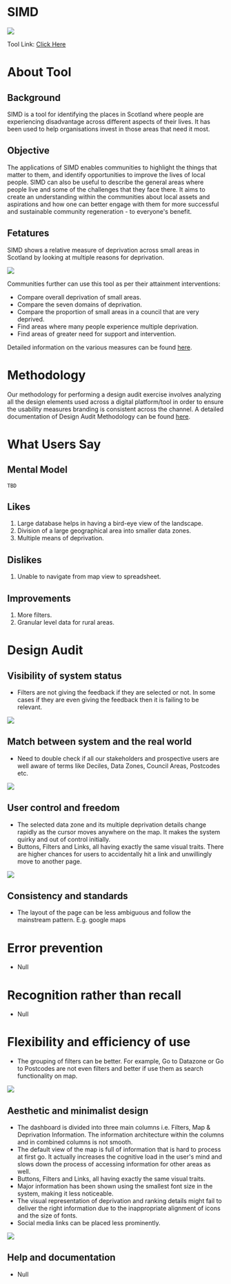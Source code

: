 
# SIMD

![](https://lh4.googleusercontent.com/1WWgUrGvOZLZjUQgsM9KxyX_ViwJTMMXHgZ4IA2H-_Tfq8eLx2sZqveQU3QXwQo3Slc1w8U-MwYoZlG9LDxXlU7W_TFQIpkb8u5vEmv67viE-jfCwgS8OOzIP0Ba1JxUhdY6HzI3)

Tool Link: [Click Here](https://simd.scot/#/simd2020/BTTTFTT/9/-4.0000/55.9000/)

# About Tool

## Background

SIMD is a tool for identifying the places in Scotland where people are experiencing disadvantage across different aspects of their lives. It has been used to help organisations invest in those areas that need it most.

## Objective

The applications of SIMD enables communities to highlight the things that matter to them, and identify opportunities to improve the lives of local people. SIMD can also be useful to describe the general areas where people live and some of the challenges that they face there. It aims to create an understanding within the communities about local assets and aspirations and how one can better engage with them for more successful and sustainable community regeneration - to everyone's benefit.

## Fetatures

SIMD shows a relative measure of deprivation across small areas in Scotland by looking at multiple reasons for deprivation.

![](https://lh3.googleusercontent.com/qPQE9GQS0iszB0Nf5UDPNcjk_mHVgdd2qE36kcjXLT0tgFxR4tK0usYWLiroWpgrRVynY_PgBAZ4PQ1_iLxB4VXcz19EcQrZlQ_2bal727XOzuB7uc4wC1LlstlYvsio3w9sWcsk)

Communities further can use this tool as per their attainment interventions:
-   Compare overall deprivation of small areas.
-   Compare the seven domains of deprivation.
-   Compare the proportion of small areas in a council that are very deprived.
-   Find areas where many people experience multiple deprivation.
-   Find areas of greater need for support and intervention.

Detailed information on the various measures can be found [here](https://www.gov.scot/publications/scottish-index-multiple-deprivation-2020/pages/1/).

# Methodology

Our methodology for performing a design audit exercise involves analyzing all the design elements used across a digital platform/tool in order to ensure the usability measures branding is consistent across the channel. A detailed documentation of Design Audit Methodology can be found [here](https://github.com/The-Data-for-Children-Collaborative/noral-design-research/blob/main/design-audit/000-methodology.md).

# What Users Say

## Mental Model

	TBD

## Likes

1.  Large database helps in having a bird-eye view of the landscape.
2.  Division of a large geographical area into smaller data zones.
3.  Multiple means of deprivation.

## Dislikes

1.  Unable to navigate from map view to spreadsheet.

## Improvements

1.  More filters.
2.  Granular level data for rural areas.

# Design Audit

## Visibility of system status

-   Filters are not giving the feedback if they are selected or not. In some cases if they are even giving the feedback then it is failing to be relevant.
    
![](https://lh6.googleusercontent.com/8PhI4AWjRHHJT2nWDdeG49ZMJIDDuWe3LRrmGmVSkJCxw4_bQPfajn-LWkcBB8_sU641hKJNtIiMBH3yv6zbiVSlWWKGxP1UWId2F2C9NpZhriyP-NlzhEVMfJPrKh2xNrP1vZZ5)

## Match between system and the real world

-   Need to double check if all our stakeholders and prospective users are well aware of terms like Deciles, Data Zones, Council Areas, Postcodes etc.

![](https://lh5.googleusercontent.com/RdK-blOIiyW_lNvydYA45dxwwc740rJ3PRPKk_DTT41XctUFUq4kLW8NL4sEby6DjMsvQGGt7Lf3vMiBzQF1Oj5fzN5Cti7wrxyr1yUGZnsAdHIG2gEqJuSoaONQg88UQ1fKCM7V)

## User control and freedom

-   The selected data zone and its multiple deprivation details change rapidly as the cursor moves anywhere on the map. It makes the system quirky and out of control initially.
-   Buttons, Filters and Links, all having exactly the same visual traits. There are higher chances for users to accidentally hit a link and unwillingly move to another page.

![](https://lh3.googleusercontent.com/AqQf7wgAZlafFagqybjs2Cd5aT9jlQgERkQuTcXfWxYMVZmrVhGKrxZ1lMBf5VtN6HyGDcDNLQ-4iluJVDYLKx2cNxe-aiZStcmA1kuqtF8X0qAeKmWlN2tb--utBjrg9sKqUW59)

## Consistency and standards

-   The layout of the page can be less ambiguous and follow the mainstream pattern. E.g. google maps
 
# Error prevention

-   Null

# Recognition rather than recall

-   Null
   
# Flexibility and efficiency of use

-   The grouping of filters can be better. For example, Go to Datazone or Go to Postcodes are not even filters and better if use them as search functionality on map.

![](https://lh3.googleusercontent.com/JUlXc41maKNVaBOOpAreCR6-89ZJVFDg630vq_pwKy4HAsLiVzcPirS6m5r7ypLv0zVi21ei6kjAKeqxSo8bK0snrrUQQ1x9ZjhojYm3_j9YHf8mQJ03FQNg8RGFGFfyd-2NHRIA)

## Aesthetic and minimalist design

-   The dashboard is divided into three main columns i.e. Filters, Map & Deprivation Information. The information architecture within the columns and in combined columns is not smooth.
-   The default view of the map is full of information that is hard to process at first go. It actually increases the cognitive load in the user's mind and slows down the process of accessing information for other areas as well.
-   Buttons, Filters and Links, all having exactly the same visual traits.
-   Major information has been shown using the smallest font size in the system, making it less noticeable.
-   The visual representation of deprivation and ranking details might fail to deliver the right information due to the inappropriate alignment of icons and the size of fonts.
-   Social media links can be placed less prominently.
    
![](https://lh3.googleusercontent.com/miWiM_x5s6AhBP5swU6dBK1j5U80og-5ZO6pWkCWGCVlrHRdoIlxvSnu6-89N2Eyx30_Hr9AYpX6p6FVHttZ_aPbZW86Y2xC__GIPRgNPRxgbsLs8XjYxgKa2M3IrG-mK1m4oCLI)

## Help and documentation

-   Null
